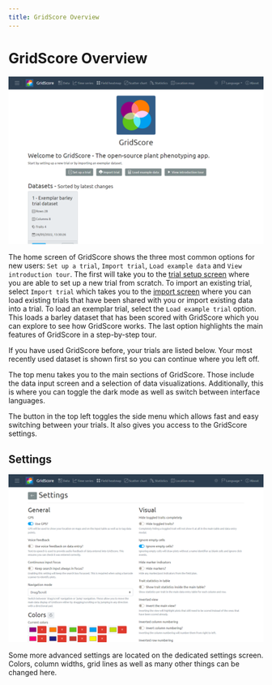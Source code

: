 ```yaml
---
title: GridScore Overview
---
```


# GridScore Overview

<img src="img/screenshot-overview.png" style="max-width: 100%;" alt="Overview">

The home screen of GridScore shows the three most common options for new users: `Set up a trial`, `Import trial`, `Load example data` and `View introduction tour`. The first will take you to the <a href="trial-setup.html">trial setup screen</a> where you are able to set up a new trial from scratch. To import an existing trial, select `Import trial` which takes you to the <a href="importing.html">import screen</a> where you can load existing trials that have been shared with you or import existing data into a trial. To load an exemplar trial, select the `Load example trial` option. This loads a barley dataset that has been scored with GridScore which you can explore to see how GridScore works. The last option highlights the main features of GridScore in a step-by-step tour.

If you have used GridScore before, your trials are listed below. Your most recently used dataset is shown first so you can continue where you left off.

The top menu takes you to the main sections of GridScore. Those include the data input screen and a selection of data visualizations. Additionally, this is where you can toggle the dark mode as well as switch between interface languages.

The button in the top left toggles the side menu which allows fast and easy switching between your trials. It also gives you access to the GridScore settings.

## Settings

<img src="img/screenshot-settings.png" style="max-width: 100%;" alt="Settings">

Some more advanced settings are located on the dedicated settings screen. Colors, column widths, grid lines as well as many other things can be changed here.